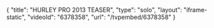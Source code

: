 {
    "title": "HURLEY PRO 2013 TEASER",
    "type": "solo",
    "layout": "iframe-static",
    "videoId": "6378358",
    "url": "\/tvpembed\/6378358"
}
